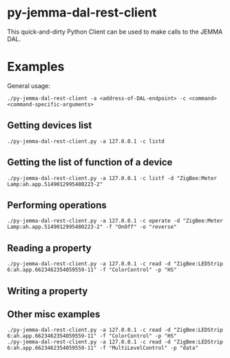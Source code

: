 # py-jemma-dal-rest-client

This quick-and-dirty Python Client can be used to make calls to the JEMMA DAL.

# Examples

General usage:

```
./py-jemma-dal-rest-client -a <address-of-DAL-endpoint> -c <command> <command-specific-arguments>
```

## Getting devices list

```
./py-jemma-dal-rest-client.py -a 127.0.0.1 -c listd 
```

## Getting the list of function of a device

```
./py-jemma-dal-rest-client.py -a 127.0.0.1 -c listf -d "ZigBee:Meter Lamp:ah.app.5149012995480223-2"
```

## Performing operations

```
./py-jemma-dal-rest-client.py -a 127.0.0.1 -c operate -d "ZigBee:Meter Lamp:ah.app.5149012995480223-2" -f "OnOff" -o "reverse"
```

## Reading a property

```
./py-jemma-dal-rest-client.py -a 127.0.0.1 -c read -d "ZigBee:LEDStrip 6:ah.app.6623462354059559-11" -f "ColorControl" -p "HS"
```

## Writing a property


## Other misc examples

```
./py-jemma-dal-rest-client.py -a 127.0.0.1 -c read -d "ZigBee:LEDStrip 6:ah.app.6623462354059559-11" -f "ColorControl" -p "HS"
./py-jemma-dal-rest-client.py -a 127.0.0.1 -c read -d "ZigBee:LEDStrip 6:ah.app.6623462354059559-11" -f "MultiLevelControl" -p "data"
```
